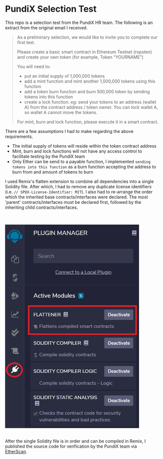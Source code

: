 # PundiX Selection Test

This repo is a selection test from the PundiX HR team.  The following is an extract from the original email I received.

> As a preliminary selection, we would like to invite you to complete our first test.
>
> Please create a basic smart contract in Ethereum Testnet (ropsten) and create your own token (for example, Token “YOURNAME”) 
>
> You will need to:
> - put an initial supply of 1,000,000 tokens
> - add a mint function and mint another 1,000,000 tokens using this function
> - add a token burn function and burn 500,000 token by sending tokens into this function
> - create a lock function. eg: send your tokens to an address (wallet A) from the contract address / token owner. You can lock wallet A, so wallet A cannot move the tokens.
>
> For mint, burn and lock function, please execute it in a smart contract.

There are a few assumptions I had to make regarding the above requirements.
- The initial supply of tokens will reside within the token contract address
- Mint, burn and lock functions will not have any access control to facilitate testing by the PundiX team
- Only Ether can be send to a payable function, I implemented `sending tokens into this function` as a burn function accepting the address to burn from and amount of tokens to burn 

I used Remix's flatten extension to combine all dependencies into a single Solidity file. After which, I had to remove any duplicate license identifiers (i.e. `// SPDX-License-Identifier: MIT`).  I also had to re-arrange the order which the inherited base contracts/interfaces were declared. The most 'parent' contracts/interfaces must be declared first, followed by the inheriting child contracts/interfaces.

<br/><br/>
![Remix Flatten Extension](/images/readme1.jpg?raw=true)
<br/><br/>

After the single Solidity file is in order and can be compiled in Remix, I published the source code for verification by the PundiX team via [EtherScan](https://ropsten.etherscan.io/verifyContract).
